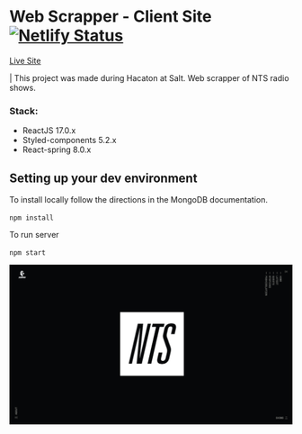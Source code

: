 # Web Scrapper - Client Site [![Netlify Status](https://api.netlify.com/api/v1/badges/88cc4a47-134e-416b-8103-6d7b3f88a7ac/deploy-status)](https://app.netlify.com/sites/nts-scrapper/deploys)

[Live Site](https://nts-scrapper.netlify.app/) 

| This project was made during Hacaton at Salt. Web scrapper of NTS radio shows.

### Stack: 

- ReactJS 17.0.x
- Styled-components 5.2.x
- React-spring 8.0.x

## Setting up your dev environment

To install locally follow the directions in the MongoDB documentation.

`npm install`

To run server

`npm start`

![scrapio](/scrapio.png)
